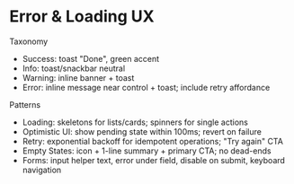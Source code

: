 # Error & Loading UX

Taxonomy
- Success: toast "Done", green accent
- Info: toast/snackbar neutral
- Warning: inline banner + toast
- Error: inline message near control + toast; include retry affordance

Patterns
- Loading: skeletons for lists/cards; spinners for single actions
- Optimistic UI: show pending state within 100ms; revert on failure
- Retry: exponential backoff for idempotent operations; "Try again" CTA
- Empty States: icon + 1-line summary + primary CTA; no dead-ends
- Forms: input helper text, error under field, disable on submit, keyboard navigation

